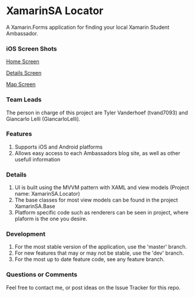 # XamarinSA Locator

A Xamarin.Forms application for finding your local Xamarin Student Ambassador.

### iOS Screen Shots
[Home Screen](https://github.com/Xamarin-Student-Ambassadors/app/blob/dev/iOS/screenshots/iOS%20Simulator%20Screen%20Shot%20Mar%205%2C%202015%2C%2001.14.27.png "Screen Shot 1")

[Details Screen](https://github.com/Xamarin-Student-Ambassadors/app/blob/dev/iOS/screenshots/iOS%20Simulator%20Screen%20Shot%20Mar%205%2C%202015%2C%2001.15.06.png "Screen Shot 2")

[Map Screen](https://github.com/Xamarin-Student-Ambassadors/app/blob/dev/iOS/screenshots/iOS%20Simulator%20Screen%20Shot%20Mar%205%2C%202015%2C%2001.14.43.png "Screen Shot 3")

### Team Leads
The person in charge of this project are Tyler Vanderhoef (tvand7093) and Giancarlo Lelli (GiancarloLelli).

### Features
1. Supports iOS and Android platforms
2. Allows easy access to each Ambassadors blog site, as well as other usefull information

### Details
1. UI is built using the MVVM pattern with XAML and view models (Project name: XamarinSA.Locator)
2. The base classes for most view models can be found in the project XamarinSA.Base
3. Platform specific code such as renderers can be seen in <platform> project, where plaform is the one you desire.

### Development
1. For the most stable version of the application, use the 'master' branch.
2. For new features that may or may not be stable, use the 'dev' branch.
3. For the most up to date feature code, see any feature branch.

### Questions or Comments
Feel free to contact me, or post ideas on the Issue Tracker for this repo.
